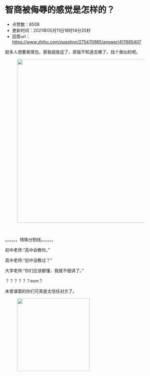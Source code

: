 # 智商被侮辱的感觉是怎样的？
- 点赞数：8508
- 更新时间：2021年05月11日16时14分25秒
- 回答url：https://www.zhihu.com/question/275470985/answer/417665407
<body>
 <p data-pid="B8r0Blqf">挺多人想要表情包，那我就放这了，原版不知道去哪了。找个类似的吧。</p>
 <figure data-size="normal">
  <img src="https://pic1.zhimg.com/50/v2-d0b44d64a2ace3449b6508cb1b90d8f8_720w.jpg?source=1940ef5c" data-rawwidth="540" data-rawheight="533" data-size="normal" data-original-token="v2-d0b44d64a2ace3449b6508cb1b90d8f8" data-default-watermark-src="https://picx.zhimg.com/50/v2-5ca98a2cec3e513f0a076f8179a225d3_720w.jpg?source=1940ef5c" class="origin_image zh-lightbox-thumb" width="540" data-original="https://picx.zhimg.com/v2-d0b44d64a2ace3449b6508cb1b90d8f8_r.jpg?source=1940ef5c">
 </figure>
 <p class="ztext-empty-paragraph"><br></p>
 <p data-pid="hVwFytgW">。。。。。。特殊分割线。。。。。。</p>
 <p data-pid="4EsG26uE">初中老师:“高中会教你。”</p>
 <p data-pid="ziwLHqA8">高中老师:“初中没教过？”</p>
 <p data-pid="cm28ebFh">大学老师:“你们应该都懂，我就不细讲了。”</p>
 <p data-pid="DxqPLJw4">？？？？？？exm？</p>
 <p data-pid="v688c8uV">未曾谋面的你们可真是太信任对方了。</p>
 <figure data-size="normal">
  <img src="https://picx.zhimg.com/50/v2-ffcd7b25f55ce8f362bfa21c83be45b7_720w.jpg?source=1940ef5c" data-rawwidth="240" data-rawheight="240" data-size="normal" data-original-token="v2-5c04a2baafbb71353a348d456936fc3a" data-default-watermark-src="https://picx.zhimg.com/50/v2-6139abd96cd527e327baa846ffcbde0b_720w.jpg?source=1940ef5c" class="content_image" width="240">
 </figure>
 <p></p>
</body>